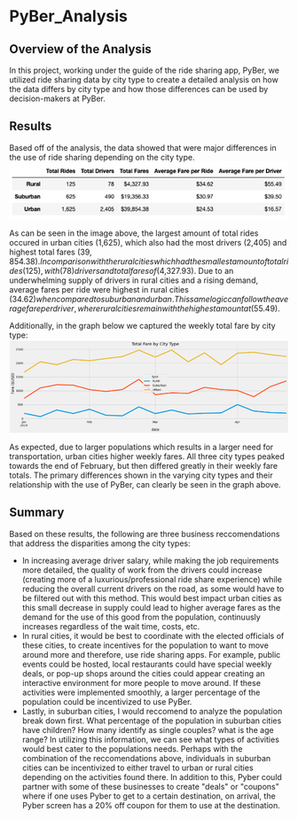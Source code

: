# PyBer_Analysis
## Overview of the Analysis
In this project, working under the guide of the ride sharing app, PyBer, we utilized ride sharing data by city type to create a detailed analysis on how the data differs by city type and how those differences can be used by decision-makers at PyBer. 

## Results
Based off of the analysis, the data showed that were major differences in the use of ride sharing depending on the city type. 
![This is an image](https://github.com/leilacf/PyBer_Analysis/blob/main/PyBer%20summary%20Data%20Frame.png)

As can be seen in the image above, the largest amount of total rides occured in urban cities (1,625), which also had the most drivers (2,405) and highest total fares ($39,854.38). In comparison with the rural cities which had the smallest amount of total rides (125), with (78) drivers and total fares of ($4,327.93). Due to an underwhelming supply of drivers in rural cities and a rising demand, average fares per ride were highest in rural cities ($34.62) when compared to suburban and urban. This same logic can follow the average fare per driver, where rural cities remain with the highest amount at ($55.49).

Additionally, in the graph below we captured the weekly total fare by city type:
![This is an image](https://github.com/leilacf/PyBer_Analysis/blob/main/total%20Fare%20by%20cyty%20type%20weekly.png)

As expected, due to larger populations which results in a larger need for transportation, urban cities higher weekly fares. All three city types peaked towards the end of February, but then differed greatly in their weekly fare totals. The primary differences shown in the varying city types and their relationship with the use of PyBer, can clearly be seen in the graph above. 

## Summary
Based on these results, the following are three business reccomendations that address the disparities among the city types:
- In increasing average driver salary, while making the job requirements more detailed, the quality of work from the drivers could increase (creating more of a luxurious/professional ride share experience) while reducing the overall current drivers on the road, as some would have to be filtered out with this method. This would best impact urban cities as this small decrease in supply could lead to higher average fares as the demand for the use of this good from the population, continuusly increases regardless of the wait time, costs, etc.
- In rural cities, it would be best to coordinate with the elected officials of these cities, to create incentives for the population to want to move around more and therefore, use ride sharing apps. For example, public events could be hosted, local restaurants could have special weekly deals, or pop-up shops around the cities could appear creating an interactive environment for more people to move around. If these activities were implemented smoothly, a larger percentage of the population could be incentivized to use PyBer.
- Lastly, in suburban cities, I would reccomend to analyze the population break down first. What percentage of the population in suburban cities have children? How many identify as single couples? what is the age range? In utilizing this information, we can see what types of activities would best cater to the populations needs. Perhaps with the combination of the reccomendations above, individuals in suburban cities can be incentivized to either travel to urban or rural cities depending on the activities found there. In addition to this, Pyber could partner with some of these businesses to create "deals" or "coupons" where if one uses Pyber to get to a certain destination, on arrival, the Pyber screen has a 20% off coupon for them to use at the destination.
